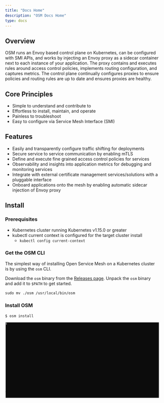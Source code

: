 ```yaml
---
title: "Docs Home"
description: "OSM Docs Home"
type: docs
---
```


## Overview

OSM runs an Envoy based control plane on Kubernetes, can be configured with SMI APIs, and works by injecting an Envoy proxy as a sidecar container next to each instance of your application. The proxy contains and executes rules around access control policies, implements routing configuration, and captures metrics. The control plane continually configures proxies to ensure policies and routing rules are up to date and ensures proxies are healthy.

## Core Principles
* Simple to understand and contribute to
* Effortless to install, maintain, and operate
* Painless to troubleshoot
* Easy to configure via Service Mesh Interface (SMI)

## Features
* Easily and transparently configure traffic shifting for deployments
* Secure service to service communication by enabling mTLS
* Define and execute fine grained access control policies for services
* Observability and insights into application metrics for debugging and monitoring services
* Integrate with external certificate management services/solutions with a pluggable interface
* Onboard applications onto the mesh by enabling automatic sidecar injection of Envoy proxy

## Install

### Prerequisites
- Kubernetes cluster running Kubernetes v1.15.0 or greater
- kubectl current context is configured for the target cluster install
  - ```kubectl config current-context```

### Get the OSM CLI

The simplest way of installing Open Service Mesh on a Kubernetes cluster is by using the `osm` CLI.

Download the `osm` binary from the [Releases page](https://github.com/openservicemesh/osm/releases). Unpack the `osm` binary and add it to `$PATH` to get started.
```shell
sudo mv ./osm /usr/local/bin/osm
```

### Install OSM
```shell
$ osm install
```

![OSM Install Demo](https://github.com/openservicemesh/osm/raw/main/img/osm-install-demo-v0.2.0.gif "OSM Install Demo")
